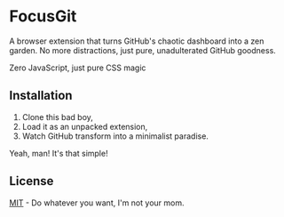 # FocusGit

A browser extension that turns GitHub's chaotic dashboard into a zen garden. No more distractions, just pure, unadulterated GitHub goodness.

Zero JavaScript, just pure CSS magic

## Installation

1. Clone this bad boy,
2. Load it as an unpacked extension,
3. Watch GitHub transform into a minimalist paradise.

Yeah, man! It's that simple!

## License

[MIT](LICENSE) - Do whatever you want, I'm not your mom.
